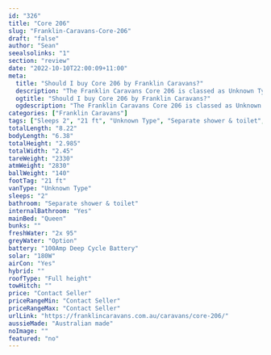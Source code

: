 ```yaml
---
id: "326"
title: "Core 206"
slug: "Franklin-Caravans-Core-206"
draft: "false"
author: "Sean"
seealsolinks: "1"
section: "review"
date: "2022-10-10T22:00:09+11:00"
meta:
  title: "Should I buy Core 206 by Franklin Caravans?"
  description: "The Franklin Caravans Core 206 is classed as Unknown Type, and sleeps 2 people. It is Australian made and comes in at 21 ft. It generally has Separate shower & toilet."
  ogtitle: "Should I buy Core 206 by Franklin Caravans?"
  ogdescription: "The Franklin Caravans Core 206 is classed as Unknown Type, and sleeps 2 people. It is Australian made and comes in at 21 ft. It generally has Separate shower & toilet."
categories: ["Franklin Caravans"]
tags: ["Sleeps 2", "21 ft", "Unknown Type", "Separate shower & toilet", "Full height", "Price Unknown"]
totalLength: "8.22"
bodyLength: "6.38"
totalHeight: "2.985"
totalWidth: "2.45"
tareWeight: "2330"
atmWeight: "2830"
ballWeight: "140"
footTag: "21 ft"
vanType: "Unknown Type"
sleeps: "2"
bathroom: "Separate shower & toilet"
internalBathroom: "Yes"
mainBed: "Queen"
bunks: ""
freshWater: "2x 95"
greyWater: "Option"
battery: "100Amp Deep Cycle Battery"
solar: "180W"
airCon: "Yes"
hybrid: ""
roofType: "Full height"
towHitch: ""
price: "Contact Seller"
priceRangeMin: "Contact Seller"
priceRangeMax: "Contact Seller"
urlLink: "https://franklincaravans.com.au/caravans/core-206/"
aussieMade: "Australian made"
noImage: ""
featured: "no"
---
```

